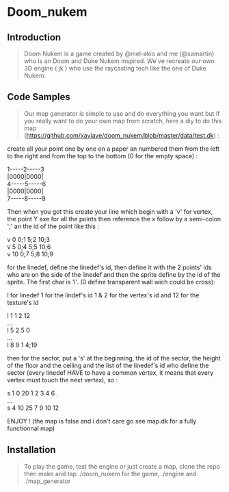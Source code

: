 # Doom_nukem

## Introduction

> Doom Nukem is a game created by @mel-akio and me (@xamartin) who is an Doom and Duke Nukem inspired.
We've recreate our own 3D engine ( jk ) who use the raycasting tech like the one of Duke Nukem. 

## Code Samples

>  Our map generator is simple to use and do everything you want but if you really want to do your own map from scratch, here a diy to do this map                            
 (https://github.com/xaviave/doom_nukem/blob/master/data/test.dk) :

create all your point one by one on a paper an numbered them from the left to the right and from the top to the bottom (0 for the empty space)  :

1-----2-----3   
|0000|0000|   
4-----5-----6   
|0000|0000|      
7-----8-----9  

Then when you got this create your line which begin with a 'v' for vertex, the point Y axe for all the points then reference the x follow by a semi-colon ';' an the id of the point like this : 

v 0 0;1 5;2 10;3   
v 5 0;4 5;5 10;6    
v 10 0;7 5;8 10;9

for the linedef, define the linedef's id, then define it with the 2 points' ids who are on the side of the linedef and then the sprite define by the id of the sprite. The first char is 'l'.  (0 define transparent wall wich could be cross):

l for linedef   1 for the lindef's id    1 & 2 for the vertex's id and 12 for the texture's id

l 1 1 2 12   
...   
l 5 2 5  0   
...    
l  8 9 1 4;19

 then for the sector, put a 's' at the beginning, the id of the sector, the height of the floor and the ceiling and the list of the linedef's id who define the sector (every linedef HAVE to have a common vertex, it means that every vertex must touch the next vertex), so :

s 1 0 20 1 2 3 4 6 .    
...    
s  4 10 25 7 9 10 12

ENJOY ! (the map is false and i don't care go see map.dk for a fully functionnal map)

## Installation

> To play the game, test the engine or just create a map, clone the repo then make and tap ./doom_nukem for the game, ./engine and ./map_generator
